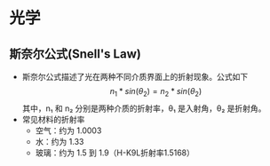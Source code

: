 # 光学

## 斯奈尔公式(Snell's Law)
* 斯奈尔公式描述了光在两种不同介质界面上的折射现象。公式如下
  $$
  n_1 \ast sin(\theta_2) = n_2 \ast sin(\theta_2)
  $$
  其中，n₁ 和 n₂ 分别是两种介质的折射率，θ₁ 是入射角，θ₂ 是折射角。
* 常见材料的折射率
  - 空气：约为 1.0003
  - 水：约为 1.33
  - 玻璃：约为 1.5 到 1.9（H-K9L折射率1.5168）
